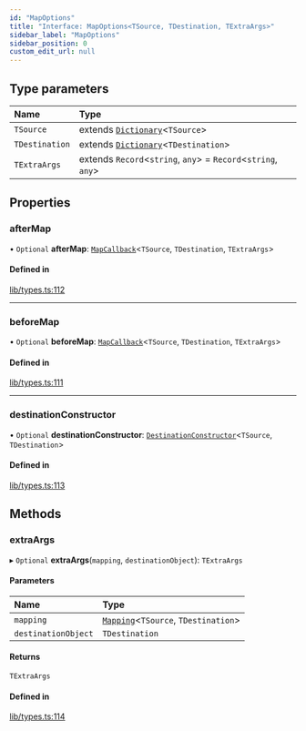 ```yaml
---
id: "MapOptions"
title: "Interface: MapOptions<TSource, TDestination, TExtraArgs>"
sidebar_label: "MapOptions"
sidebar_position: 0
custom_edit_url: null
---
```


## Type parameters

| Name | Type |
| :------ | :------ |
| `TSource` | extends [`Dictionary`](../modules.md#dictionary)<`TSource`\> |
| `TDestination` | extends [`Dictionary`](../modules.md#dictionary)<`TDestination`\> |
| `TExtraArgs` | extends `Record`<`string`, `any`\> = `Record`<`string`, `any`\> |

## Properties

### afterMap

• `Optional` **afterMap**: [`MapCallback`](../modules.md#mapcallback)<`TSource`, `TDestination`, `TExtraArgs`\>

#### Defined in

[lib/types.ts:112](https://github.com/nartc/mapper/blob/efc4cb9d/packages/core/src/lib/types.ts#L112)

___

### beforeMap

• `Optional` **beforeMap**: [`MapCallback`](../modules.md#mapcallback)<`TSource`, `TDestination`, `TExtraArgs`\>

#### Defined in

[lib/types.ts:111](https://github.com/nartc/mapper/blob/efc4cb9d/packages/core/src/lib/types.ts#L111)

___

### destinationConstructor

• `Optional` **destinationConstructor**: [`DestinationConstructor`](../modules.md#destinationconstructor)<`TSource`, `TDestination`\>

#### Defined in

[lib/types.ts:113](https://github.com/nartc/mapper/blob/efc4cb9d/packages/core/src/lib/types.ts#L113)

## Methods

### extraArgs

▸ `Optional` **extraArgs**(`mapping`, `destinationObject`): `TExtraArgs`

#### Parameters

| Name | Type |
| :------ | :------ |
| `mapping` | [`Mapping`](../modules.md#mapping)<`TSource`, `TDestination`\> |
| `destinationObject` | `TDestination` |

#### Returns

`TExtraArgs`

#### Defined in

[lib/types.ts:114](https://github.com/nartc/mapper/blob/efc4cb9d/packages/core/src/lib/types.ts#L114)
